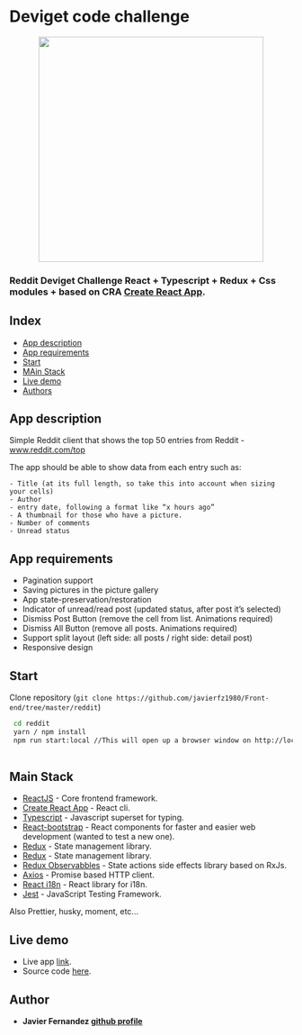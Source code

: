 # Deviget code challenge

<p align="center">
  <img src="https://sm.ign.com/ign_es/screenshot/default/reddit-logo-full-1_75xh.png" width="400">
</p>

### Reddit Deviget Challenge React + Typescript + Redux + Css modules + based on CRA [Create React App](https://github.com/facebook/create-react-app).

## Index
- [App description](#app-description)
- [App requirements](#app-requirements)
- [Start](#start)
- [MAin Stack](#main-stack)
- [Live demo](#live-demo)
- [Authors](#authors)

## App description

Simple Reddit client that shows the top 50 entries from Reddit - www.reddit.com/top

The app should be able to show data from each entry such as:

```
- Title (at its full length, so take this into account when sizing your cells)
- Author
- entry date, following a format like “x hours ago” 
- A thumbnail for those who have a picture.
- Number of comments
- Unread status
```
## App requirements

- Pagination support
- Saving pictures in the picture gallery
- App state-preservation/restoration
- Indicator of unread/read post (updated status, after post it’s selected)
- Dismiss Post Button (remove the cell from list. Animations required)
- Dismiss All Button (remove all posts. Animations required)
- Support split layout (left side: all posts / right side: detail post)
- Responsive design

## Start 

Clone repository (`git clone https://github.com/javierfz1980/Front-end/tree/master/reddit`)
 
```bash
 cd reddit
 yarn / npm install
 npm run start:local //This will open up a browser window on http://localhost:5000
 
 ```
## Main Stack

* [ReactJS](https://reactjs.org/) - Core frontend framework.
* [Create React App](https://github.com/facebook/create-react-app) - React cli.
* [Typescript](https://www.typescriptlang.org/) - Javascript superset for typing.
* [React-bootstrap](https://react-bootstrap.github.io/) - React components for faster and easier web development (wanted to test a new one).
* [Redux](https://github.com/reduxjs/redux) - State management library.
* [Redux](https://github.com/reduxjs/redux) - State management library.
* [Redux Observabbles](https://redux-observable.js.org/) - State actions side effects library based on RxJs.
* [Axios](https://github.com/axios/axios) - Promise based HTTP client.
* [React i18n](https://react.i18next.com/) - React library for i18n.
* [Jest](https://jestjs.io/) - JavaScript Testing Framework.

Also Prettier, husky, moment, etc...

## Live demo

- Live app [link](https://deviget-reddit.herokuapp.com/).
- Source code [here](https://github.com/javierfz1980/Front-end/tree/master/reddit). 

## Author

* **Javier Fernandez [github profile](https://github.com/javierfz1980)**

